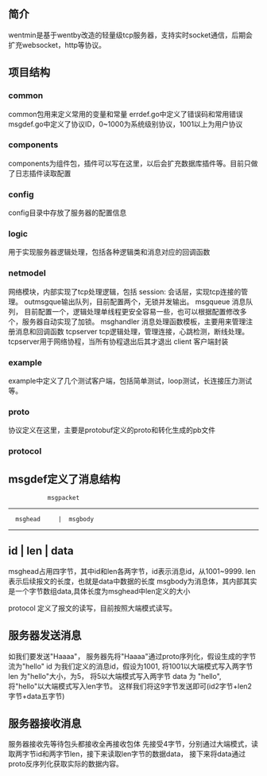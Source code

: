 ## 简介
wentmin是基于wentby改造的轻量级tcp服务器，支持实时socket通信，后期会扩充websocket，http等协议。
## 项目结构
### common
common包用来定义常用的变量和常量
errdef.go中定义了错误码和常用错误
msgdef.go中定义了协议ID，0~1000为系统级别协议，1001以上为用户协议
### components
components为组件包，插件可以写在这里，以后会扩充数据库插件等。目前只做了日志插件读取配置
### config
config目录中存放了服务器的配置信息
### logic
用于实现服务器逻辑处理，包括各种逻辑类和消息对应的回调函数
### netmodel
网络模块，内部实现了tcp处理逻辑，包括
session: 会话层，实现tcp连接的管理。
outmsgque输出队列，目前配置两个，无锁并发输出。
msgqueue 消息队列， 目前配置一个，逻辑处理单线程更安全容易一些，也可以根据配置修改多个，服务器自动实现了加锁。
msghandler 消息处理函数模板，主要用来管理注册消息和回调函数
tcpserver tcp逻辑处理，管理连接，心跳检测，断线处理。tcpserver用于网络协程，当所有协程退出后其才退出
client 客户端封装
### example
example中定义了几个测试客户端，包括简单测试，loop测试，长连接压力测试等。
### proto
协议定义在这里，主要是protobuf定义的proto和转化生成的pb文件
### protocol
msgdef定义了消息结构
-----------------------------------------------
               msgpacket
-----------------------------------------------
      msghead     |  msgbody
-----------------------------------------------
id      |   len   |   data
-----------------------------------------------
msghead占用四字节，其中id和len各两字节，id表示消息id，从1001~9999.
len表示后续报文的长度，也就是data中数据的长度
msgbody为消息体，其内部其实是一个字节数组data,具体长度为msghead中len定义的大小

protocol 定义了报文的读写，目前按照大端模式读写。

## 服务器发送消息
如我们要发送"Haaaa"， 服务器先将"Haaaa"通过proto序列化，假设生成的字节流为"hello"
id 为我们定义的消息id，假设为1001, 将1001以大端模式写入两字节
len 为"hello"大小，为5， 将5以大端模式写入两字节
data 为 "hello", 将"hello"以大端模式写入len字节。
这样我们将这9字节发送即可(id2字节+len2字节+data五字节)
## 服务器接收消息
服务器接收先等待包头都接收全再接收包体
先接受4字节，分别通过大端模式，读取两字节id和两字节len，接下来读取len字节的数据data，
接下来将data通过proto反序列化获取实际的数据内容。
